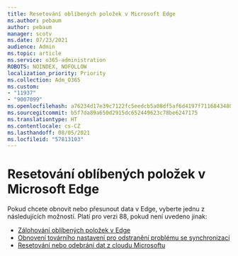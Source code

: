 ```yaml
---
title: Resetování oblíbených položek v Microsoft Edge
ms.author: pebaum
author: pebaum
manager: scotv
ms.date: 07/23/2021
audience: Admin
ms.topic: article
ms.service: o365-administration
ROBOTS: NOINDEX, NOFOLLOW
localization_priority: Priority
ms.collection: Adm_O365
ms.custom:
- "11937"
- "9007099"
ms.openlocfilehash: a76234d17e39c7122fc5eedcb5a08df5af6d4197f71168434806ebd9f2a92346
ms.sourcegitcommit: b5f7da89a650d2915dc652449623c78be6247175
ms.translationtype: HT
ms.contentlocale: cs-CZ
ms.lasthandoff: 08/05/2021
ms.locfileid: "57813103"
---
```

# <a name="reset-favorites-in-microsoft-edge"></a>Resetování oblíbených položek v Microsoft Edge

Pokud chcete obnovit nebo přesunout data v Edge, vyberte jednu z následujících možností. Platí pro verzi 88, pokud není uvedeno jinak: 

- [Zálohování oblíbených položek v Edge](/deployedge/edge-learnmore-reset-data-in-cloud#back-up-your-favorites)
- [Obnovení továrního nastavení pro odstranění problému se synchronizací](/deployedge/edge-learnmore-reset-data-in-cloud#perform-a-reset-to-fix-a-synchronization-problem)
- [Resetování nebo odebrání dat z cloudu Microsoftu](/deployedge/edge-learnmore-reset-data-in-cloud#perform-a-reset-to-remove-your-data-from-microsofts-cloud)